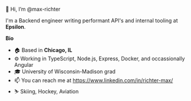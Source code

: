 👋 Hi, I’m @max-richter

I'm a Backend engineer writing performant API's and internal tooling at **Epsilon**.

**Bio**

- 🏠 Based in **Chicago, IL**
- ⚙️ Working in TypeScript, Node.js, Express, Docker, and occassionally Angular
- 🎓 University of Wisconsin-Madison grad
- 📫 You can reach me at https://www.linkedin.com/in/richter-max/
- ⛷ Skiing, Hockey, Aviation

<!---
max-richter/max-richter is a ✨ special ✨ repository because its `README.md` (this file) appears on your GitHub profile.
You can click the Preview link to take a look at your changes.
--->
